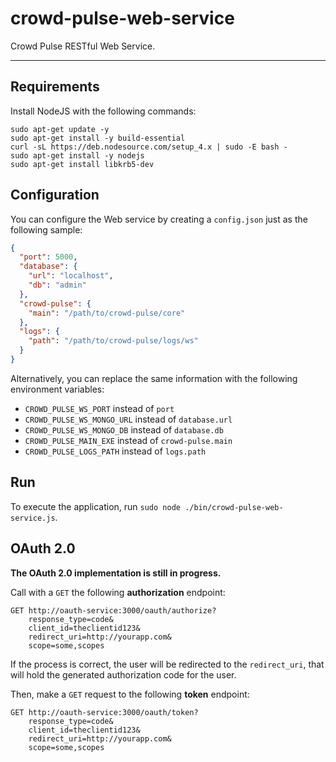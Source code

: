 crowd-pulse-web-service
=======================

Crowd Pulse RESTful Web Service.

-----------------------

## Requirements

Install NodeJS with the following commands:

```
sudo apt-get update -y
sudo apt-get install -y build-essential
curl -sL https://deb.nodesource.com/setup_4.x | sudo -E bash -
sudo apt-get install -y nodejs
sudo apt-get install libkrb5-dev
```

## Configuration

You can configure the Web service by creating a `config.json` just as the following sample:

```json
{
  "port": 5000,
  "database": {
    "url": "localhost",
    "db": "admin"
  },
  "crowd-pulse": {
    "main": "/path/to/crowd-pulse/core"
  },
  "logs": {
    "path": "/path/to/crowd-pulse/logs/ws"
  }
}
```

Alternatively, you can replace the same information with the following environment variables:

* `CROWD_PULSE_WS_PORT` instead of `port`
* `CROWD_PULSE_WS_MONGO_URL` instead of `database.url`
* `CROWD_PULSE_WS_MONGO_DB` instead of `database.db`
* `CROWD_PULSE_MAIN_EXE` instead of `crowd-pulse.main`
* `CROWD_PULSE_LOGS_PATH` instead of `logs.path`


## Run

To execute the application, run `sudo node ./bin/crowd-pulse-web-service.js`.


## OAuth 2.0

**The OAuth 2.0 implementation is still in progress.**

Call with a `GET` the following **authorization** endpoint:

```
GET http://oauth-service:3000/oauth/authorize?
    response_type=code&
    client_id=theclientid123&
    redirect_uri=http://yourapp.com&
    scope=some,scopes
```

If the process is correct, the user will be redirected to the `redirect_uri`, that will hold the generated
authorization code for the user.

Then, make a `GET` request to the following **token** endpoint:

```
GET http://oauth-service:3000/oauth/token?
    response_type=code&
    client_id=theclientid123&
    redirect_uri=http://yourapp.com&
    scope=some,scopes
```